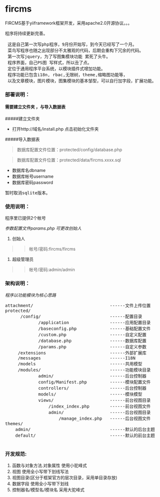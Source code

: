fircms 
======

FIRCMS基于yiiframework框架开发，采用apache2.0开源协议。。。

<pre>
程序将持续更新完善。

 这是自己第一次写php程序，9月份开始写，到今天已经写了一个月。
 菜鸟写程序也随之出现部分不太雅观的代码，后期会重构下冗余的代码。
 第一次写jquery，为了写图集模块功能 累死了头牛。
 程序界面，自己PS图 写样式，所以丑了点。
 定位于通用程序平台系统，以模块插件式增加功能。
 程序功能已包含i18n, rbac,无限树，theme,缩略图功能等，
 以及文章模块，图片模块，图集模块的基本邹型，可以自行加字段，扩展功能。
</pre>


 
 

### 部署说明： ###

#### 需要建立文件夹 ，与导入数据表 ####

#####建立文件夹
- 打开http://域名/install.php  点击初始化文件夹
 

#####导入数据表
>数据库配置文件位置：protected/config/database.php

>数据库配置文件位置：protected/data/fircms.xxxx.sql

- 数据库名dbname  
- 数据库帐号username 
- 数据库密码password

<pre>
暂时取消sqlite版本。
</pre>

 
### 使用说明： ###
程序里已提供2个帐号

*参数配置文件params.php 可更改创始人*

1. 创始人
 
>>帐号/密码:fircms/fircms


1. 超级管理员

>>帐号/密码:admin/admin





### 架构说明： ###

*程序以功能模块为核心思路*
<pre>
attachment/                              ------文件上传位置
protected/
      /config/                           ------配置目录
             /application                ------应用配置目录
             /baseconfig.php             ------基础配置文件
             /custom.php                 ------自定义配置
             /database.php               ------数据库配置
             /params.php                 ------自定义参数
     /extensions                         ------外部扩展库
     /messages                           ------I18N
     /models                             ------共用模型
     /modules/                           ------功能模块目录
             admin/                      ------后台控制器
             config/Manifest.php         ------模块配置文件
             controllers/                ------后台控制器
             models/                     ------模块模型
             views/                      ------前台视图目录
                 /index_index.php        ------前台视图文件
                 admin/                  ------后台视图目录
                     /manage_index.php   ------后台视图文件
themes/
    admin/                               ------默认的后台主题
    default/                             ------默认的前台主题

</pre>




### 开发规范: ###


1. 函数与对象方法.对象属性   使用小驼峰式
1. 视图                      使用全小写带下划线写法
1. 视图目录(区分于框架官方的层次目录，采用单目录存放)
1. 数据字段                  使用全小写带下划线
1. 控制器名/模型名/模块名    采用大驼峰式
